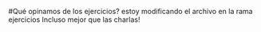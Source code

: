 #Qué opinamos de los ejercicios?
estoy modificando el archivo en la rama ejercicios
Incluso mejor que las charlas!

